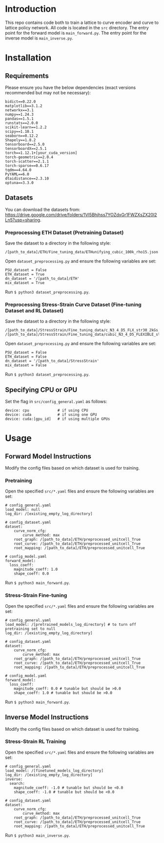 # Introduction

This repo contains code both to train a lattice to curve encoder and curve to lattice policy network. All code is located in the `src` directory. The entry point for the forward model is `main_forward.py`. The entry point for the inverse model is `main_inverse.py`.

# Installation

## Requirements

Please ensure you have the below dependencies (exact versions recommended but may not be necessary):
```
bidict==0.22.0
matplotlib==3.1.2
networkx==3.1
numpy==1.24.3
pandas==1.5.1
runstats==2.0.0
scikit-learn==1.2.2
scipy==1.10.1
seaborn==0.12.2
Shapely==1.8.2
tensorboard==2.5.0
tensorboardX==2.5.1
torch==1.12.1+[your_cuda_version]
torch-geometric==2.0.4
torch-scatter==2.1.1
torch-sparse==0.6.17
tqdm==4.64.0
PyYAML==6.0
dtaidistance==2.3.10
optuna==3.3.0
```

## Datasets

You can download the datasets from: https://drive.google.com/drive/folders/1Vl5Bhjhss7YOZdxGr1FWZXsZX20l2Ln5?usp=sharing.

### Preprocessing ETH Dataset (Pretraining Dataset)

Save the dataset to a directory in the following style: 

```
/[path_to_data]/ETH/Fine_tuning_data/ETHunifying_cubic_100k_rho15.json
```

Open `dataset_preprocessing.py` and ensure the following variables are set:

```
PSU_dataset = False
ETH_dataset = True
dn_dataset = '/[path_to_data]/ETH'
mix_dataset = True
```

Run `$ python3 dataset_preprocessing.py`.

### Preprocessing Stress-Strain Curve Dataset (Fine-tuning Dataset and RL Dataset)

Save the dataset to a directory in the following style: 

```
/[path_to_data]/StressStrain/Fine_tuning_data/c_N3_4_D5_FLX_str30_2kGs_randrho.json
/[path_to_data]/StressStrain/Fine_tuning_data/cubic_N3_4_D5_FLEXIBLE_strain30pct_rho5_15_25pct_400graphs.json
```

Open `dataset_preprocessing.py` and ensure the following variables are set:

```
PSU_dataset = False
ETH_dataset = False
dn_dataset = '/[path_to_data]/StressStrain'
mix_dataset = False
```

Run `$ python3 dataset_preprocessing.py`.

<!---

### Preprocessing Transmission Curve Dataset (Fine-tuning Dataset)

Save the dataset to a directory in the following style: 

```
/[path_to_data]/Transmission/Fine_tuning_data/cubic_N3_4_D5_TMPTA_TL_random_rho_1333cells.json
```

Open `dataset_preprocessing.py` and ensure the following variables are set:

```
PSU_dataset = True
ETH_dataset = False
dn_dataset = '/[path_to_data]/Transmission'
mix_dataset = False
```

Run `$ python3 dataset_preprocessing.py`.

-->

## Specifying CPU or GPU

Set the flag in `src/config_general.yaml` as follows:

```
device: cpu             # if using CPU
device: cuda            # if using one GPU
device: cuda:[gpu_id]   # if using multiple GPUs
```

# Usage

## Forward Model Instructions

Modify the config files based on which dataset is used for training.

### Pretraining

Open the specified `src/*.yaml` files and ensure the following variables are set:

```
# config_general.yaml
load_model: null
log_dir: /[existing_empty_log_directory]

# config_dataset.yaml
dataset:
    curve_norm_cfg:
        curve_method: max
    root_graph: /[path_to_data]/ETH/preprocessed_unitcell_True
    root_curve: /[path_to_data]/ETH/preprocessed_unitcell_True
    root_mapping: /[path_to_data]/ETH/preprocessed_unitcell_True

# config_model.yaml
forward_model:
  loss_coeff:
    magnitude_coeff: 1.0
    shape_coeff: 0.0
```

Run `$ python3 main_forward.py`.

### Stress-Strain Fine-tuning

Open the specified `src/*.yaml` files and ensure the following variables are set:

```
# config_general.yaml
load_model: /[pretrained_models_log_directory] # to turn off pretraining set to null
log_dir: /[existing_empty_log_directory]

# config_dataset.yaml
dataset:
    curve_norm_cfg:
        curve_method: max
    root_graph: /[path_to_data]/ETH/preprocessed_unitcell_True
    root_curve: /[path_to_data]/ETH/preprocessed_unitcell_True
    root_mapping: /[path_to_data]/ETH/preprocessed_unitcell_True

# config_model.yaml
forward_model:
  loss_coeff:
    magnitude_coeff: 0.0 # tunable but should be >0.0
    shape_coeff: 1.0 # tunable but should be >0.0
```

Run `$ python3 main_forward.py`.

<!---

### Transmission Fine-tuning

Open the specified `src/*.yaml` files and ensure the following variables are set:

```
# config_general.yaml
load_model: /[pretrained_models_log_directory] # to turn off pretraining set to null
log_dir: /[existing_empty_log_directory]

# config_dataset.yaml
dataset:
    curve_norm_cfg:
        curve_method: max
    root_graph: /[path_to_data]/ETH/preprocessed_unitcell_True
    root_curve: /[path_to_data]/ETH/preprocessed_unitcell_True
    root_mapping: /[path_to_data]/ETH/preprocessed_unitcell_True

# config_model.yaml
forward_model:
  loss_coeff:
    magnitude_coeff: 0.0
    shape_coeff: 1.0
```

Run `$ python3 main_forward.py`.

-->


## Inverse Model Instructions

Modify the config files based on which dataset is used for training.

### Stress-Strain RL Training

Open the specified `src/*.yaml` files and ensure the following variables are set:

```
# config_general.yaml
load_model: /[finetuned_models_log_directory]
log_dir: /[existing_empty_log_directory]
inverse:
  search:
    magnitude_coeff: -1.0 # tunable but should be <0.0
    shape_coeff: -1.0 # tunable but should be <0.0

# config_dataset.yaml
dataset:
    curve_norm_cfg:
        curve_method: max
    root_graph: /[path_to_data]/ETH/preprocessed_unitcell_True
    root_curve: /[path_to_data]/ETH/preprocessed_unitcell_True
    root_mapping: /[path_to_data]/ETH/preprocessed_unitcell_True
```

Run `$ python3 main_inverse.py`.

<!---

### Transmission RL Training

Open the specified `src/*.yaml` files and ensure the following variables are set:

```
# config_general.yaml
load_model: /[finetuned_models_log_directory]
log_dir: /[existing_empty_log_directory]
inverse:
  search:
    magnitude_coeff: 0.0
    shape_coeff: -1.0

# config_dataset.yaml
dataset:
    curve_norm_cfg:
        curve_method: max
    root_graph: /[path_to_data]/ETH/preprocessed_unitcell_True
    root_curve: /[path_to_data]/ETH/preprocessed_unitcell_True
    root_mapping: /[path_to_data]/ETH/preprocessed_unitcell_True
```

Run `$ python3 main_inverse.py`.

-->
